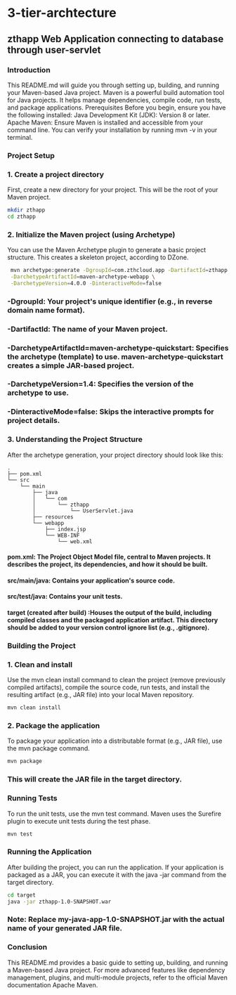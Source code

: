 # 3-tier-archtecture

## zthapp Web Application connecting to database through user-servlet

### Introduction

This README.md will guide you through setting up, building, and running your Maven-based Java project. Maven is a powerful build automation tool for Java projects. It helps manage dependencies, compile code, run tests, and package applications.
Prerequisites
Before you begin, ensure you have the following installed:
Java Development Kit (JDK): Version 8 or later.
Apache Maven: Ensure Maven is installed and accessible from your command line. You can verify your installation by running mvn -v in your terminal.

### Project Setup

### 1. Create a project directory
First, create a new directory for your project. This will be the root of your Maven project.

```bash
mkdir zthapp
cd zthapp
```

### 2. Initialize the Maven project (using Archetype)
You can use the Maven Archetype plugin to generate a basic project structure. This creates a skeleton project, according to DZone.

```bash
 mvn archetype:generate -DgroupId=com.zthcloud.app -DartifactId=zthapp \
 -DarchetypeArtifactId=maven-archetype-webapp \
 -DarchetypeVersion=4.0.0 -DinteractiveMode=false
```

### -DgroupId: Your project's unique identifier (e.g., in reverse domain name format).
### -DartifactId: The name of your Maven project.
### -DarchetypeArtifactId=maven-archetype-quickstart: Specifies the archetype (template) to use. maven-archetype-quickstart creates a simple JAR-based project.
### -DarchetypeVersion=1.4: Specifies the version of the archetype to use.
### -DinteractiveMode=false: Skips the interactive prompts for project details.

### 3. Understanding the Project Structure
After the archetype generation, your project directory should look like this:

```
.
├── pom.xml
└── src
    └── main
        ├── java
        │   └── com
        │       └── zthapp
        │           └── UserServlet.java
        ├── resources
        └── webapp
            ├── index.jsp
            └── WEB-INF
                └── web.xml
```

#### pom.xml: The Project Object Model file, central to Maven projects. It describes the project, its dependencies, and how it should be built.
#### src/main/java: Contains your application's source code.
#### src/test/java: Contains your unit tests.
#### target (created after build) :Houses the output of the build, including compiled classes and the packaged application artifact. This directory should be added to your version control ignore list (e.g., .gitignore).   

### Building the Project

### 1. Clean and install
Use the mvn clean install command to clean the project (remove previously compiled artifacts), compile the source code, run tests, and install the resulting artifact (e.g., JAR file) into your local Maven repository.

```bash
mvn clean install
```

### 2. Package the application
To package your application into a distributable format (e.g., JAR file), use the mvn package command.

```bash
mvn package
```

### This will create the JAR file in the target directory.

### Running Tests
To run the unit tests, use the mvn test command. Maven uses the Surefire plugin to execute unit tests during the test phase.

```bash
mvn test
```

### Running the Application
After building the project, you can run the application. If your application is packaged as a JAR, you can execute it with the java -jar command from the target directory.

```bash
cd target
java -jar zthapp-1.0-SNAPSHOT.war
```


### Note: Replace my-java-app-1.0-SNAPSHOT.jar with the actual name of your generated JAR file.

### Conclusion
This README.md provides a basic guide to setting up, building, and running a Maven-based Java project. For more advanced features like dependency management, plugins, and multi-module projects, refer to the official Maven documentation Apache Maven.



